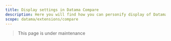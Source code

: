 ```yaml
---
title: Display settings in Datama Compare
description: Here you will find how you can personify display of Datama Compare
scope: datama/extensions/compare
---
```


> This page is under maintenance